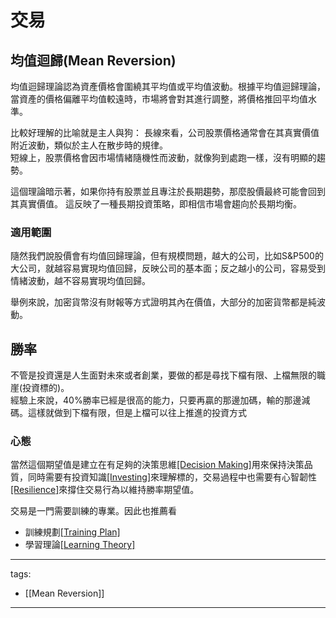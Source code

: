 # 交易

## 均值迴歸(Mean Reversion)
均值迴歸理論認為資產價格會圍繞其平均值或平均值波動。根據平均值迴歸理論，當資產的價格偏離平均值較遠時，市場將會對其進行調整，將價格推回平均值水準。

比較好理解的比喻就是主人與狗：
長線來看，公司股票價格通常會在其真實價值附近波動，類似於主人在散步時的規律。  
短線上，股票價格會因市場情緒隨機性而波動，就像狗到處跑一樣，沒有明顯的趨勢。  

這個理論暗示著，如果你持有股票並且專注於長期趨勢，那麼股價最終可能會回到其真實價值。 這反映了一種長期投資策略，即相信市場會趨向於長期均衡。

### 適用範圍
隨然我們說股價會有均值回歸理論，但有規模問題，越大的公司，比如S&P500的大公司，就越容易實現均值回歸，反映公司的基本面；反之越小的公司，容易受到情緒波動，越不容易實現均值回歸。

舉例來說，加密貨幣沒有財報等方式證明其內在價值，大部分的加密貨幣都是純波動。

## 勝率
不管是投資還是人生面對未來或者創業，要做的都是尋找下檔有限、上檔無限的職崖(投資標的)。  
經驗上來說，40%勝率已經是很高的能力，只要再贏的那邊加碼，輸的那邊減碼。這樣就做到下檔有限，但是上檔可以往上推進的投資方式

### 心態
當然這個期望值是建立在有足夠的決策思維[[Decision Making]](/Content/Article/Social%20Science/Psychology/Cognitive/Decision%20Making)用來保持決策品質，同時需要有投資知識[[Investing]](./Investing)來理解標的，交易過程中也需要有心智韌性[[Resilience]](/Content/Article/Social%20Science/Psychology/Resilience)來撐住交易行為以維持勝率期望值。

交易是一門需要訓練的專業。因此也推薦看
* 訓練規劃[[Training Plan]](/Content/Article/Natural%20Science/Biology/Neuroscience/Training%20Plan)
* 學習理論[[Learning Theory]](/Content/Article/Natural%20Science/Biology/Neuroscience/Learning%20Theory)


---
tags:
  - [[Mean Reversion]]

---